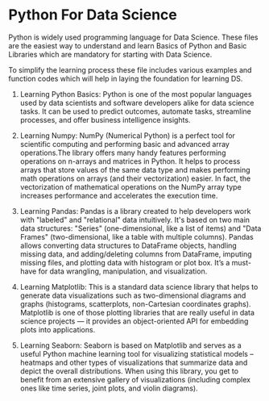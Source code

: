 # Python For Data Science

Python is widely used programming language for Data Science. These files are the easiest way to understand and learn Basics of Python and Basic Libraries which are mandatory for starting with Data Science.

To simplify the learning process these file includes various examples and function codes which will help in laying the foundation for learning DS.

1. Learning Python Basics: 
Python is one of the most popular languages used by data scientists and software developers alike for data science tasks. It can be used to predict outcomes, automate tasks, streamline processes, and offer business intelligence insights. 

2. Learning Numpy: 
NumPy (Numerical Python) is a perfect tool for scientific computing and performing basic and advanced array operations.The library offers many handy features performing operations on n-arrays and matrices in Python. It helps to process arrays that store values of the same data type and makes performing math operations on arrays (and their vectorization) easier. In fact, the vectorization of mathematical operations on the NumPy array type increases performance and accelerates the execution time.

3. Learning Pandas: 
Pandas is a library created to help developers work with "labeled" and "relational" data intuitively. It's based on two main data structures: "Series" (one-dimensional, like a list of items) and "Data Frames" (two-dimensional, like a table with multiple columns). Pandas allows converting data structures to DataFrame objects, handling missing data, and adding/deleting columns from DataFrame, imputing missing files, and plotting data with histogram or plot box. It’s a must-have for data wrangling, manipulation, and visualization.

4. Learning Matplotlib: 
This is a standard data science library that helps to generate data visualizations such as two-dimensional diagrams and graphs (histograms, scatterplots, non-Cartesian coordinates graphs). Matplotlib is one of those plotting libraries that are really useful in data science projects — it  provides an object-oriented API for embedding plots into applications. 

5. Learning Seaborn: 
Seaborn is based on Matplotlib and serves as a useful Python machine learning tool for visualizing statistical models – heatmaps and other types of visualizations that summarize data and depict the overall distributions. When using this library, you get to benefit from an extensive gallery of visualizations (including complex ones like time series, joint plots, and violin diagrams).
